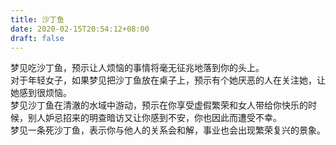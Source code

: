 ```yaml
---
title: 沙丁鱼
date: 2020-02-15T20:54:12+08:00
draft: false
---
```


梦见吃沙丁鱼，预示让人烦恼的事情将毫无征兆地落到你的头上。<br>
对于年轻女子，如果梦见把沙丁鱼放在桌子上，预示有个她厌恶的人在关注她，让她感到很烦恼。<br>
梦见沙丁鱼在清澈的水域中游动，预示在你享受虚假繁荣和女人带给你快乐的时候，别人妒忌招来的明查暗访又让你感到不安，你也因此而遭受不幸。<br>
梦见一条死沙丁鱼，表示你与他人的关系会和解，事业也会出现繁荣复兴的景象。<br>
